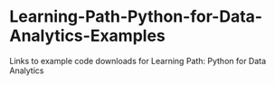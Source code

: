 # Learning-Path-Python-for-Data-Analytics-Examples
Links to example code downloads for Learning Path: Python for Data Analytics
